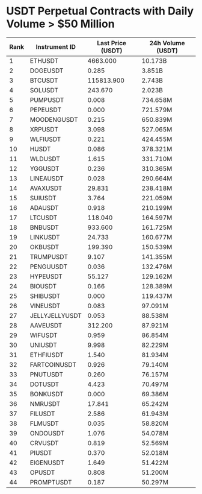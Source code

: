 # USDT Perpetual Contracts with Daily Volume > $50 Million

| Rank | Instrument ID | Last Price (USDT) | 24h Volume (USDT) |
|------|---------------|-------------------|-------------------|
| 1 | ETHUSDT | 4663.000 | 10.173B |
| 2 | DOGEUSDT | 0.285 | 3.851B |
| 3 | BTCUSDT | 115813.900 | 2.743B |
| 4 | SOLUSDT | 243.670 | 2.023B |
| 5 | PUMPUSDT | 0.008 | 734.658M |
| 6 | PEPEUSDT | 0.000 | 721.579M |
| 7 | MOODENGUSDT | 0.215 | 650.839M |
| 8 | XRPUSDT | 3.098 | 527.065M |
| 9 | WLFIUSDT | 0.221 | 424.455M |
| 10 | HUSDT | 0.086 | 378.321M |
| 11 | WLDUSDT | 1.615 | 331.710M |
| 12 | YGGUSDT | 0.236 | 310.365M |
| 13 | LINEAUSDT | 0.028 | 290.664M |
| 14 | AVAXUSDT | 29.831 | 238.418M |
| 15 | SUIUSDT | 3.764 | 221.059M |
| 16 | ADAUSDT | 0.918 | 210.199M |
| 17 | LTCUSDT | 118.040 | 164.597M |
| 18 | BNBUSDT | 933.600 | 161.725M |
| 19 | LINKUSDT | 24.733 | 160.677M |
| 20 | OKBUSDT | 199.390 | 150.539M |
| 21 | TRUMPUSDT | 9.107 | 141.355M |
| 22 | PENGUUSDT | 0.036 | 132.476M |
| 23 | HYPEUSDT | 55.127 | 129.162M |
| 24 | BIOUSDT | 0.166 | 128.389M |
| 25 | SHIBUSDT | 0.000 | 119.437M |
| 26 | VINEUSDT | 0.083 | 97.091M |
| 27 | JELLYJELLYUSDT | 0.053 | 88.538M |
| 28 | AAVEUSDT | 312.200 | 87.921M |
| 29 | WIFUSDT | 0.959 | 86.854M |
| 30 | UNIUSDT | 9.998 | 82.229M |
| 31 | ETHFIUSDT | 1.540 | 81.934M |
| 32 | FARTCOINUSDT | 0.926 | 79.140M |
| 33 | PNUTUSDT | 0.260 | 76.157M |
| 34 | DOTUSDT | 4.423 | 70.497M |
| 35 | BONKUSDT | 0.000 | 69.386M |
| 36 | NMRUSDT | 17.841 | 65.242M |
| 37 | FILUSDT | 2.586 | 61.943M |
| 38 | FLMUSDT | 0.035 | 58.820M |
| 39 | ONDOUSDT | 1.076 | 54.078M |
| 40 | CRVUSDT | 0.819 | 52.569M |
| 41 | PIUSDT | 0.370 | 52.018M |
| 42 | EIGENUSDT | 1.649 | 51.422M |
| 43 | OPUSDT | 0.808 | 51.200M |
| 44 | PROMPTUSDT | 0.187 | 50.297M |
